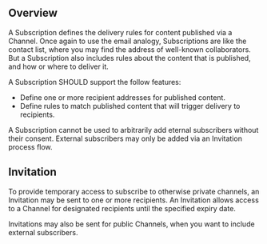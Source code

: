 ## Overview

A Subscription defines the delivery rules for content published via a Channel. Once again to use the email analogy,
Subscriptions are like the contact list, where you may find the address of well-known collaborators. But a Subscription
also includes rules about the content that is published, and how or where to deliver it.

A Subscription SHOULD support the follow features:

* Define one or more recipient addresses for published content.
* Define rules to match published content that will trigger delivery to recipients.

A Subscription cannot be used to arbitrarily add eternal subscribers without their consent. External subscribers
may only be added via an Invitation process flow.

## Invitation

To provide temporary access to subscribe to otherwise private channels, an Invitation may be
sent to one or more recipients. An Invitation allows access to a Channel for designated recipients
until the specified expiry date.

Invitations may also be sent for public Channels, when you want to include external subscribers.
